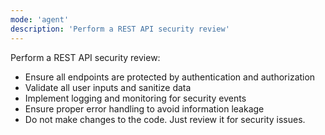 ```yaml
---
mode: 'agent'
description: 'Perform a REST API security review'
---
```

Perform a REST API security review:

* Ensure all endpoints are protected by authentication and authorization
* Validate all user inputs and sanitize data
* Implement logging and monitoring for security events
* Ensure proper error handling to avoid information leakage
* Do not make changes to the code. Just review it for security issues.
